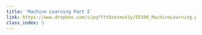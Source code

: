 ```yaml
---
title: 'Machine Learning Part I'
link: https://www.dropbox.com/s/pqfftt8zezmu41y/EE590_MachineLearning.pptx?dl=0
class_index: 3
---
```

